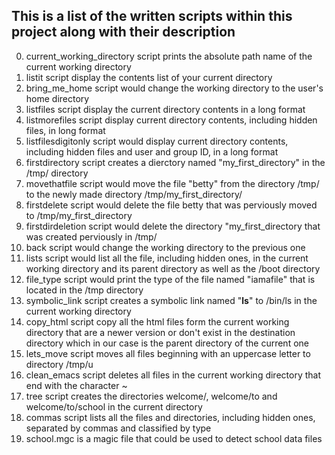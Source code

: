 ## This is a list of the written scripts within this project along with their description

0. current_working_directory script prints the absolute path name of the current working directory
1. listit script display the contents list of your current directory
2. bring_me_home script would change the working directory to the user's home directory
3. listfiles script display the current directory contents in a long format
4. listmorefiles script display current directory contents, including hidden files, in long format
5. listfilesdigitonly script would display current directory contents, including hidden files and user and group ID, in a long format
6. firstdirectory script creates a dierctory named "my_first_directory" in the /tmp/ directory
7. movethatfile script would move the file "betty" from the directory /tmp/ to the newly made directory /tmp/my_first_directory/
8. firstdelete script would delete the file betty that was perviously moved to /tmp/my_first_directory
9. firstdirdeletion script would delete the directory "my_first_directory that was created perviously in /tmp/
10. back script would change the working directory to the previous one
11. lists script would list all the file, including hidden ones, in the current working directory and its parent directory as well as the /boot directory
12. file_type script would print the type of the file named "iamafile" that is located in the /tmp directory
13. symbolic_link script creates a symbolic link named "__ls__" to /bin/ls in the current working directory
14. copy_html script copy all the html files form the current working directory that are a newer version or don't exist in the destination directory which in our case is the parent directory of the current one
15. lets_move script moves all files beginning with an uppercase letter to directory /tmp/u
16. clean_emacs script deletes all files in the current working directory that end with the character ~
17. tree script creates the directories welcome/, welcome/to and welcome/to/school in the current directory
18. commas script lists all the files and directories, including hidden ones, separated by commas and classified by type
19. school.mgc is a magic file that could be used to detect school data files
